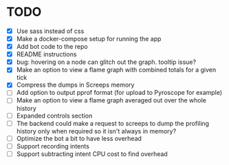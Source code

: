 TODO
=====

* [x] Use sass instead of css
* [x] Make a docker-compose setup for running the app
* [x] Add bot code to the repo
* [x] README instructions
* [x] bug: hovering on a node can glitch out the graph. tooltip issue?
* [x] Make an option to view a flame graph with combined totals for a given tick
* [x] Compress the dumps in Screeps memory
* [ ] Add option to output pprof format (for upload to Pyroscope for example)
* [ ] Make an option to view a flame graph averaged out over the whole history
* [ ] Expanded controls section
* [ ] The backend could make a request to screeps to dump the profiling history
      only when required so it isn't always in memory?
* [ ] Optimize the bot a bit to have less overhead
* [ ] Support recording intents
* [ ] Support subtracting intent CPU cost to find overhead
